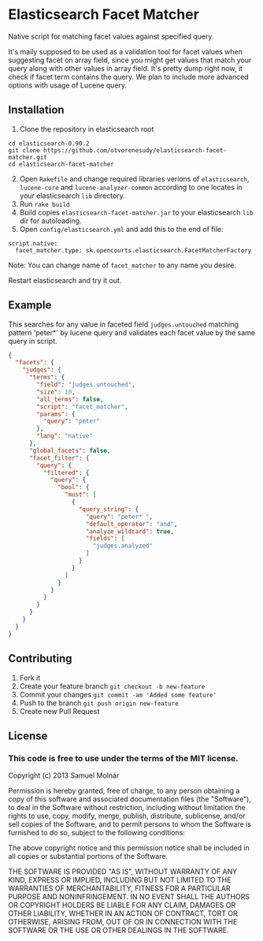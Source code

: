 Elasticsearch Facet Matcher
===========================

Native script for matching facet values against specified query.

It's maily supposed to be used as a validation tool for facet values when suggesting facet on array field, since you might get values that match your query along with other values in array field.
It's pretty dump right now, it check if facet term contains the query. We plan to include more advanced options with usage of Lucene query.

## Installation

1. Clone the repository in elasticsearch root

```
cd elasticsearch-0.90.2
git clone https://github.com/otvorenesudy/elasticsearch-facet-matcher.git
cd elasticsearch-facet-matcher
```

2. Open `Rakefile` and change required libraries verions of `elasticsearch`, `lucene-core` and `lucene-analyzer-common` according to one locates in your elasticsearch `lib` directory.
3. Run `rake build`
4. Build copies `elasticsearch-facet-matcher.jar` to your elasticsearch `lib` dir for autoloading.
5. Open `config/elasticsearch.yml` and add this to the end of file:

```
script.native:
  facet_matcher.type: sk.opencourts.elasticsearch.FacetMatcherFactory

```

Note: You can change name of `facet_matcher` to any name you desire.

Restart elasticsearch and try it out.


## Example

This searches for any value in faceted field `judges.untouched` matching pattern 'peter*' by lucene query and validates each facet value by the same query in script.

```json
{
  "facets": {
    "judges": {
      "terms": {
        "field": "judges.untouched",
        "size": 10,
        "all_terms": false,
        "script": "facet_matcher",
        "params": {
          "query": "peter"
        },
        "lang": "native"
      },
      "global_facets": false,
      "facet_filter": {
        "query": {
          "filtered": {
            "query": {
              "bool": {
                "must": [
                  {
                    "query_string": {
                      "query": "peter* ",
                      "default_operator": "and",
                      "analyze_wildcard": true,
                      "fields": [
                        "judges.analyzed"
                      ]
                    }
                  }
                ]
              }
            }
          }
        }
      }
    }
  }
}

```

## Contributing

1. Fork it
2. Create your feature branch `git checkout -b new-feature`
3. Commit your changes `git commit -am 'Added some feature'`
4. Push to the branch `git push origin new-feature`
5. Create new Pull Request

## License

### This code is free to use under the terms of the MIT license.

Copyright (c) 2013 Samuel Molnár

Permission is hereby granted, free of charge, to any person obtaining a copy of this software and associated documentation files (the "Software"), to deal in the Software without restriction, including without limitation the rights to use, copy, modify, merge, publish, distribute, sublicense, and/or sell copies of the Software, and to permit persons to whom the Software is furnished to do so, subject to the following conditions:

The above copyright notice and this permission notice shall be included in all copies or substantial portions of the Software.

THE SOFTWARE IS PROVIDED "AS IS", WITHOUT WARRANTY OF ANY KIND, EXPRESS OR IMPLIED, INCLUDING BUT NOT LIMITED TO THE WARRANTIES OF MERCHANTABILITY, FITNESS FOR A PARTICULAR PURPOSE AND NONINFRINGEMENT. IN NO EVENT SHALL THE AUTHORS OR COPYRIGHT HOLDERS BE LIABLE FOR ANY CLAIM, DAMAGES OR OTHER LIABILITY, WHETHER IN AN ACTION OF CONTRACT, TORT OR OTHERWISE, ARISING FROM, OUT OF OR IN CONNECTION WITH THE SOFTWARE OR THE USE OR OTHER DEALINGS IN THE SOFTWARE.

